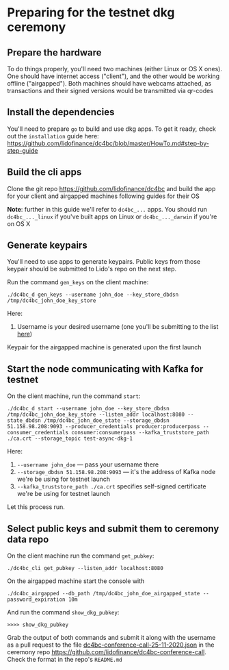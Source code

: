 # Preparing for the testnet dkg ceremony

## Prepare the hardware

To do things properly, you'll need two machines (either Linux or OS X ones). One should have internet access ("client"), and the other would be working offline ("airgapped"). Both machines should have webcams attached, as transactions and their signed versions would be transmitted via qr-codes

## Install the dependencies

You'll need to prepare `go` to build and use dkg apps. To get it ready, check out the `installation` guide here: https://github.com/lidofinance/dc4bc/blob/master/HowTo.md#step-by-step-guide

## Build the cli apps

Clone the git repo https://github.com/lidofinance/dc4bc and build the app for your client and airgapped machines following guides for their OS

**Note**: further in this guide we'll refer to `dc4bc_...` apps. You should run `dc4bc_..._linux` if you've built apps on Linux or `dc4bc_..._darwin` if you're on OS X

## Generate keypairs

You'll need to use apps to generate keypairs. Public keys from those keypair should be submitted to Lido's repo on the next step.

Run the command `gen_keys` on the client machine:
```
./dc4bc_d gen_keys --username john_doe --key_store_dbdsn /tmp/dc4bc_john_doe_key_store
```
Here:
1) Username is your desired username (one you'll be submitting to the list [here](https://github.com/lidofinance/dc4bc-conference-call/blob/master/dc4bc-conference-call/dc4bc-async-ceremony-27-11-2020.json))

Keypair for the airgapped machine is generated upon the first launch

## Start the node communicating with Kafka for testnet

On the client machine, run the command `start`:
```
./dc4bc_d start --username john_doe --key_store_dbdsn /tmp/dc4bc_john_doe_key_store --listen_addr localhost:8080 --state_dbdsn /tmp/dc4bc_john_doe_state --storage_dbdsn 51.158.98.208:9093 --producer_credentials producer:producerpass --consumer_credentials consumer:consumerpass --kafka_truststore_path ./ca.crt --storage_topic test-async-dkg-1
```

Here:
1) `--username john_doe` — pass your username there
2) `--storage_dbdsn 51.158.98.208:9093` — it's the address of Kafka node we're be using for testnet launch
3) `--kafka_truststore_path ./ca.crt` specifies self-signed certificate we're be using for testnet launch

Let this process run.

## Select public keys and submit them to ceremony data repo

On the client machine run the command `get_pubkey`:
```
./dc4bc_cli get_pubkey --listen_addr localhost:8080
```

On the airgapped machine start the console with
```
./dc4bc_airgapped --db_path /tmp/dc4bc_john_doe_airgapped_state --password_expiration 10m
```
And run the command `show_dkg_pubkey`:
```
>>>> show_dkg_pubkey
```

Grab the output of both commands and submit it along with the username as a pull request to the file [dc4bc-conference-call-25-11-2020.json](https://github.com/lidofinance/dc4bc-conference-call/blob/master/dc4bc-conference-call/dc4bc-conference-call-25-11-2020.json) in the ceremony repo https://github.com/lidofinance/dc4bc-conference-call. Check the format in the repo's `README.md`

